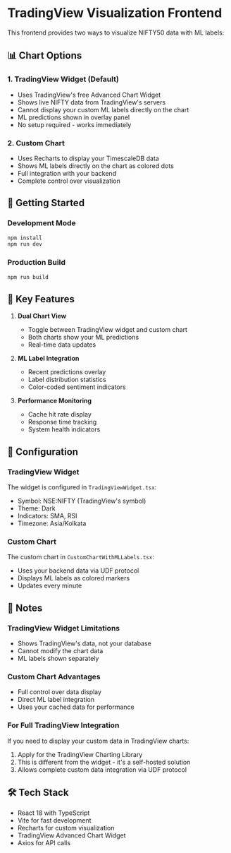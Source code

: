 # TradingView Visualization Frontend

This frontend provides two ways to visualize NIFTY50 data with ML labels:

## 📊 Chart Options

### 1. **TradingView Widget (Default)**
- Uses TradingView's free Advanced Chart Widget
- Shows live NIFTY data from TradingView's servers
- Cannot display your custom ML labels directly on the chart
- ML predictions shown in overlay panel
- No setup required - works immediately

### 2. **Custom Chart**
- Uses Recharts to display your TimescaleDB data
- Shows ML labels directly on the chart as colored dots
- Full integration with your backend
- Complete control over visualization

## 🚀 Getting Started

### Development Mode
```bash
npm install
npm run dev
```

### Production Build
```bash
npm run build
```

## 🎯 Key Features

1. **Dual Chart View**
   - Toggle between TradingView widget and custom chart
   - Both charts show your ML predictions
   - Real-time data updates

2. **ML Label Integration**
   - Recent predictions overlay
   - Label distribution statistics
   - Color-coded sentiment indicators

3. **Performance Monitoring**
   - Cache hit rate display
   - Response time tracking
   - System health indicators

## 🔧 Configuration

### TradingView Widget
The widget is configured in `TradingViewWidget.tsx`:
- Symbol: NSE:NIFTY (TradingView's symbol)
- Theme: Dark
- Indicators: SMA, RSI
- Timezone: Asia/Kolkata

### Custom Chart
The custom chart in `CustomChartWithMLLabels.tsx`:
- Uses your backend data via UDF protocol
- Displays ML labels as colored markers
- Updates every minute

## 📝 Notes

### TradingView Widget Limitations
- Shows TradingView's data, not your database
- Cannot modify the chart data
- ML labels shown separately

### Custom Chart Advantages
- Full control over data display
- Direct ML label integration
- Uses your cached data for performance

### For Full TradingView Integration
If you need to display your custom data in TradingView charts:
1. Apply for the TradingView Charting Library
2. This is different from the widget - it's a self-hosted solution
3. Allows complete custom data integration via UDF protocol

## 🛠️ Tech Stack
- React 18 with TypeScript
- Vite for fast development
- Recharts for custom visualization
- TradingView Advanced Chart Widget
- Axios for API calls